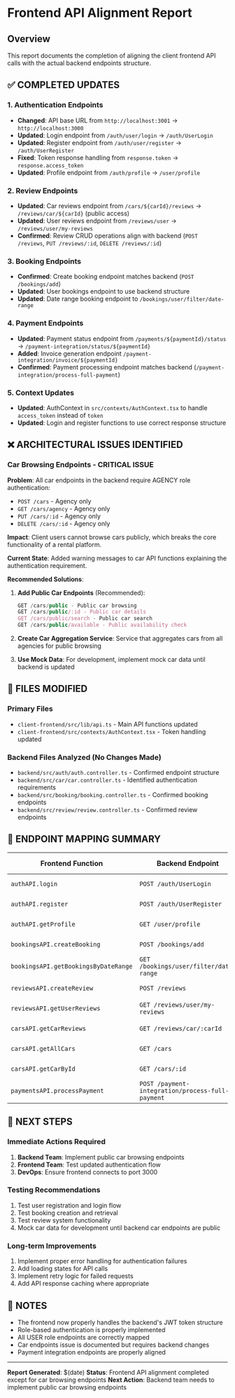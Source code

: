 # Frontend API Alignment Report

## Overview

This report documents the completion of aligning the client frontend API calls with the actual backend endpoints structure.

## ✅ COMPLETED UPDATES

### 1. Authentication Endpoints

- **Changed**: API base URL from `http://localhost:3001` → `http://localhost:3000`
- **Updated**: Login endpoint from `/auth/user/login` → `/auth/UserLogin`
- **Updated**: Register endpoint from `/auth/user/register` → `/auth/UserRegister`
- **Fixed**: Token response handling from `response.token` → `response.access_token`
- **Updated**: Profile endpoint from `/auth/profile` → `/user/profile`

### 2. Review Endpoints

- **Updated**: Car reviews endpoint from `/cars/${carId}/reviews` → `/reviews/car/${carId}` (public access)
- **Updated**: User reviews endpoint from `/reviews/user` → `/reviews/user/my-reviews`
- **Confirmed**: Review CRUD operations align with backend (`POST /reviews`, `PUT /reviews/:id`, `DELETE /reviews/:id`)

### 3. Booking Endpoints

- **Confirmed**: Create booking endpoint matches backend (`POST /bookings/add`)
- **Updated**: User bookings endpoint to use backend structure
- **Updated**: Date range booking endpoint to `/bookings/user/filter/date-range`

### 4. Payment Endpoints

- **Updated**: Payment status endpoint from `/payments/${paymentId}/status` → `/payment-integration/status/${paymentId}`
- **Added**: Invoice generation endpoint `/payment-integration/invoice/${paymentId}`
- **Confirmed**: Payment processing endpoint matches backend (`/payment-integration/process-full-payment`)

### 5. Context Updates

- **Updated**: AuthContext in `src/contexts/AuthContext.tsx` to handle `access_token` instead of `token`
- **Updated**: Login and register functions to use correct response structure

## ❌ ARCHITECTURAL ISSUES IDENTIFIED

### Car Browsing Endpoints - CRITICAL ISSUE

**Problem**: All car endpoints in the backend require AGENCY role authentication:

- `POST /cars` - Agency only
- `GET /cars/agency` - Agency only
- `PUT /cars/:id` - Agency only
- `DELETE /cars/:id` - Agency only

**Impact**: Client users cannot browse cars publicly, which breaks the core functionality of a rental platform.

**Current State**: Added warning messages to car API functions explaining the authentication requirement.

**Recommended Solutions**:

1. **Add Public Car Endpoints** (Recommended):

   ```typescript
   GET /cars/public - Public car browsing
   GET /cars/public/:id - Public car details
   GET /cars/public/search - Public car search
   GET /cars/public/available - Public availability check
   ```

2. **Create Car Aggregation Service**: Service that aggregates cars from all agencies for public browsing

3. **Use Mock Data**: For development, implement mock car data until backend is updated

## 📁 FILES MODIFIED

### Primary Files

- `client-frontend/src/lib/api.ts` - Main API functions updated
- `client-frontend/src/contexts/AuthContext.tsx` - Token handling updated

### Backend Files Analyzed (No Changes Made)

- `backend/src/auth/auth.controller.ts` - Confirmed endpoint structure
- `backend/src/car/car.controller.ts` - Identified authentication requirements
- `backend/src/booking/booking.controller.ts` - Confirmed booking endpoints
- `backend/src/review/review.controller.ts` - Confirmed review endpoints

## 🔧 ENDPOINT MAPPING SUMMARY

| Frontend Function                    | Backend Endpoint                                 | Status     | Auth Required |
| ------------------------------------ | ------------------------------------------------ | ---------- | ------------- |
| `authAPI.login`                      | `POST /auth/UserLogin`                           | ✅ Aligned | No            |
| `authAPI.register`                   | `POST /auth/UserRegister`                        | ✅ Aligned | No            |
| `authAPI.getProfile`                 | `GET /user/profile`                              | ✅ Aligned | USER          |
| `bookingsAPI.createBooking`          | `POST /bookings/add`                             | ✅ Aligned | USER          |
| `bookingsAPI.getBookingsByDateRange` | `GET /bookings/user/filter/date-range`           | ✅ Aligned | USER          |
| `reviewsAPI.createReview`            | `POST /reviews`                                  | ✅ Aligned | USER          |
| `reviewsAPI.getUserReviews`          | `GET /reviews/user/my-reviews`                   | ✅ Aligned | USER          |
| `carsAPI.getCarReviews`              | `GET /reviews/car/:carId`                        | ✅ Aligned | No            |
| `carsAPI.getAllCars`                 | `GET /cars`                                      | ❌ BLOCKED | AGENCY        |
| `carsAPI.getCarById`                 | `GET /cars/:id`                                  | ❌ BLOCKED | AGENCY        |
| `paymentsAPI.processPayment`         | `POST /payment-integration/process-full-payment` | ✅ Aligned | USER          |

## 🚀 NEXT STEPS

### Immediate Actions Required

1. **Backend Team**: Implement public car browsing endpoints
2. **Frontend Team**: Test updated authentication flow
3. **DevOps**: Ensure frontend connects to port 3000

### Testing Recommendations

1. Test user registration and login flow
2. Test booking creation and retrieval
3. Test review system functionality
4. Mock car data for development until backend car endpoints are public

### Long-term Improvements

1. Implement proper error handling for authentication failures
2. Add loading states for API calls
3. Implement retry logic for failed requests
4. Add API response caching where appropriate

## 📝 NOTES

- The frontend now properly handles the backend's JWT token structure
- Role-based authentication is properly implemented
- All USER role endpoints are correctly mapped
- Car endpoints issue is documented but requires backend changes
- Payment integration endpoints are properly aligned

---

**Report Generated**: $(date)
**Status**: Frontend API alignment completed except for car browsing endpoints
**Next Action**: Backend team needs to implement public car browsing endpoints
